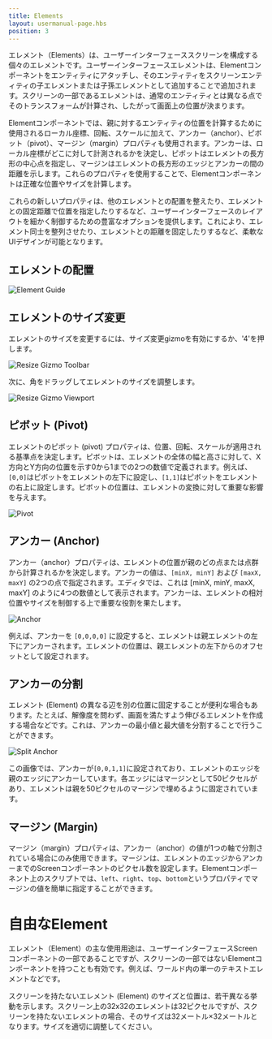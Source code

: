 ```yaml
---
title: Elements
layout: usermanual-page.hbs
position: 3
---
```


エレメント（Elements）は、ユーザーインターフェーススクリーンを構成する個々のエレメントです。ユーザーインターフェースエレメントは、Elementコンポーネントをエンティティにアタッチし、そのエンティティをスクリーンエンティティの子エレメントまたは子孫エレメントとして追加することで追加されます。スクリーンの一部であるエレメントは、通常のエンティティとは異なる点でそのトランスフォームが計算され、したがって画面上の位置が決まります。

Elementコンポーネントでは、親に対するエンティティの位置を計算するために使用されるローカル座標、回転、スケールに加えて、アンカー（anchor）、ピボット（pivot）、マージン（margin）プロパティも使用されます。アンカーは、ローカル座標がどこに対して計測されるかを決定し、ピボットはエレメントの長方形の中心点を指定し、マージンはエレメントの長方形のエッジとアンカーの間の距離を示します。これらのプロパティを使用することで、Elementコンポーネントは正確な位置やサイズを計算します。

これらの新しいプロパティは、他のエレメントとの配置を整えたり、エレメントとの固定距離で位置を指定したりするなど、ユーザーインターフェースのレイアウトを細かく制御するための豊富なオプションを提供します。これにより、エレメント同士を整列させたり、エレメントとの距離を固定したりするなど、柔軟なUIデザインが可能となります。

## エレメントの配置

![Element Guide][1]

## エレメントのサイズ変更

エレメントのサイズを変更するには、サイズ変更gizmoを有効にするか、'4'を押します。

![Resize Gizmo Toolbar][5]

次に、角をドラッグしてエレメントのサイズを調整します。

![Resize Gizmo Viewport][6]

## ピボット (Pivot)

エレメントのピボット (pivot) プロパティは、位置、回転、スケールが適用される基準点を決定します。ピボットは、エレメントの全体の幅と高さに対して、X方向とY方向の位置を示す0から1までの2つの数値で定義されます。例えば、`[0,0]`はピボットをエレメントの左下に設定し、`[1,1]`はピボットをエレメントの右上に設定します。ピボットの位置は、エレメントの変換に対して重要な影響を与えます。

![Pivot][2]

## アンカー (Anchor)

アンカー（anchor）プロパティは、エレメントの位置が親のどの点または点群から計算されるかを決定します。アンカーの値は、`[minX, minY]` および `[maxX, maxY]` の2つの点で指定されます。エディタでは、これは [minX, minY, maxX, maxY] のように4つの数値として表示されます。アンカーは、エレメントの相対位置やサイズを制御する上で重要な役割を果たします。

![Anchor][3]

例えば、アンカーを `[0,0,0,0]` に設定すると、エレメントは親エレメントの左下にアンカーされます。エレメントの位置は、親エレメントの左下からのオフセットとして設定されます。

## アンカーの分割

エレメント (Element) の異なる辺を別の位置に固定することが便利な場合もあります。たとえば、解像度を問わず、画面を満たすよう伸びるエレメントを作成する場合などです。これは、アンカーの最小値と最大値を分割することで行うことができます。

![Split Anchor][4]

この画像では、アンカーが`[0,0,1,1]`に設定されており、エレメントのエッジを親のエッジにアンカーしています。各エッジにはマージンとして50ピクセルがあり、エレメントは親を50ピクセルのマージンで埋めるように固定されています。

## マージン (Margin)

マージン（margin）プロパティは、アンカー（anchor）の値が1つの軸で分割されている場合にのみ使用できます。マージンは、エレメントのエッジからアンカーまでのScreenコンポーネントのピクセル数を設定します。Elementコンポーネント上のスクリプトでは、`left`、`right`、`top`、`bottom`というプロパティでマージンの値を簡単に指定することができます。

# 自由なElement

エレメント（Element）の主な使用用途は、ユーザーインターフェースScreenコンポーネントの一部であることですが、スクリーンの一部ではないElementコンポーネントを持つことも有効です。例えば、ワールド内の単一のテキストエレメントなどです。

スクリーンを持たないエレメント (Element) のサイズと位置は、若干異なる挙動を示します。スクリーン上の32x32のエレメントは32ピクセルですが、スクリーンを持たないエレメントの場合、そのサイズは32メートル×32メートルとなります。サイズを適切に調整してください。

[1]: /images/user-manual/user-interface/elements/element-guide.png
[2]: /images/user-manual/user-interface/elements/pivot.png
[3]: /images/user-manual/user-interface/elements/anchor-editor.png
[4]: /images/user-manual/user-interface/elements/split-anchor.png
[5]: /images/user-manual/user-interface/elements/gizmo-resize.png
[6]: /images/user-manual/user-interface/elements/gizmo-resize-viewport.png
